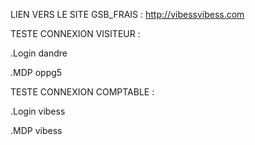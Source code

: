 LIEN VERS LE SITE GSB_FRAIS : http://vibessvibess.com

TESTE CONNEXION VISITEUR :

  .Login  dandre
  
  .MDP    oppg5
  
TESTE CONNEXION COMPTABLE :

  .Login vibess
  
  .MDP   vibess
